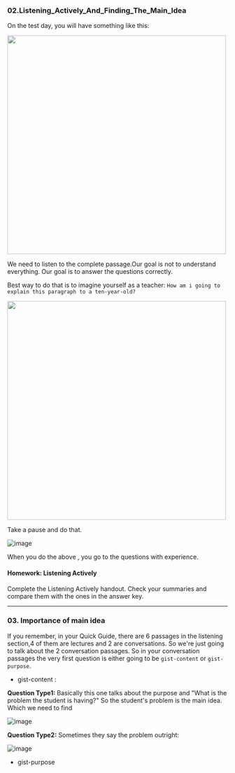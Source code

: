 ### 02.Listening_Actively_And_Finding_The_Main_Idea

On the test day, you will have something like this:

<img src="https://user-images.githubusercontent.com/12064832/205318012-0cc3c65b-c1c1-46cf-b904-ebcfa47af85c.png" width=500 />

We need to listen to the complete passage.Our goal is not to understand everything.
Our goal is to answer the questions correctly.

Best way to do that is to imagine yourself as a teacher: `How am i going to explain this paragraph to a ten-year-old?`

<img src="https://user-images.githubusercontent.com/12064832/205318863-cc35c64e-74c3-4219-a6df-b2325d1bdcbd.png" width=500 />

Take a pause and do that.

![image](https://user-images.githubusercontent.com/12064832/205319140-50d7e5e4-ef8e-4a75-96c8-7c98c083c9df.png)

When you do the above , you go to the questions with experience.

#### Homework: Listening Actively
Complete the Listening Actively handout. Check your summaries and compare them with the ones in the answer key.

---

### 03. Importance of main idea
If you remember, in your Quick Guide, there are 6 passages in the listening section,4 of them are lectures and 2 are conversations. 
So we're just going to talk about the 2 conversation passages. So in your conversation passages the very first question is either going to be 
`gist-content` or `gist-purpose`.

- gist-content : 

**Question Type1:**
Basically this one talks about the purpose and "What is the problem the student is having?" 
So the student's problem is the main idea. Which we need to find

![image](https://user-images.githubusercontent.com/12064832/205322663-cb742ae0-29f0-4b93-bb0c-9709ea3390b9.png)

**Question Type2:**
Sometimes they say the problem outright:

![image](https://user-images.githubusercontent.com/12064832/205323257-7275c6f5-2b06-4c90-9e30-c9ff0c01235e.png)


- gist-purpose



